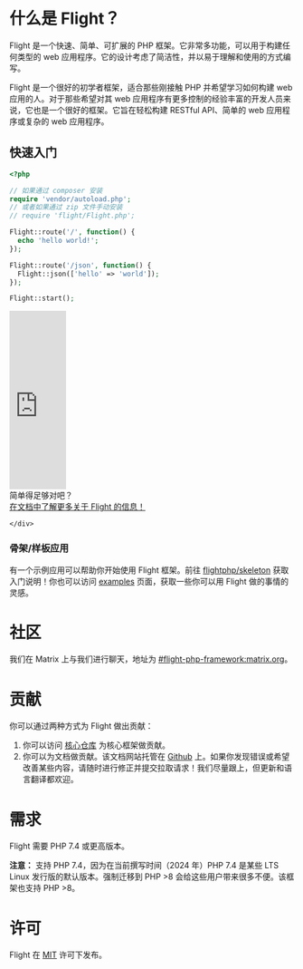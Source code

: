 # 什么是 Flight？

Flight 是一个快速、简单、可扩展的 PHP 框架。它非常多功能，可以用于构建任何类型的 web 应用程序。它的设计考虑了简洁性，并以易于理解和使用的方式编写。

Flight 是一个很好的初学者框架，适合那些刚接触 PHP 并希望学习如何构建 web 应用的人。对于那些希望对其 web 应用程序有更多控制的经验丰富的开发人员来说，它也是一个很好的框架。它旨在轻松构建 RESTful API、简单的 web 应用程序或复杂的 web 应用程序。

## 快速入门

```php
<?php

// 如果通过 composer 安装
require 'vendor/autoload.php';
// 或者如果通过 zip 文件手动安装
// require 'flight/Flight.php';

Flight::route('/', function() {
  echo 'hello world!';
});

Flight::route('/json', function() {
  Flight::json(['hello' => 'world']);
});

Flight::start();
```

<div class="flight-block-video">
  <div class="row">
    <div class="col-12 col-md-6 position-relative video-wrapper">
      <iframe class="video-bg" width="100vw" height="315" src="https://www.youtube.com/embed/VCztp1QLC2c?si=W3fSWEKmoCIlC7Z5" title="YouTube video player" frameborder="0" allow="accelerometer; autoplay; clipboard-write; encrypted-media; gyroscope; picture-in-picture; web-share" allowfullscreen></iframe>
    </div>
    <div class="col-12 col-md-6 text-center mt-5 pt-5">
      <span class="fligth-title-video">简单得足够对吧？</span>
      <br>
      <a href="https://docs.flightphp.com/learn">在文档中了解更多关于 Flight 的信息！</a>

    </div>
  </div>
</div>

### 骨架/样板应用

有一个示例应用可以帮助你开始使用 Flight 框架。前往 [flightphp/skeleton](https://github.com/flightphp/skeleton) 获取入门说明！你也可以访问 [examples](examples) 页面，获取一些你可以用 Flight 做的事情的灵感。

# 社区

我们在 Matrix 上与我们进行聊天，地址为 [#flight-php-framework:matrix.org](https://matrix.to/#/#flight-php-framework:matrix.org)。

# 贡献

你可以通过两种方式为 Flight 做出贡献：

1. 你可以访问 [核心仓库](https://github.com/flightphp/core) 为核心框架做贡献。
1. 你可以为文档做贡献。该文档网站托管在 [Github](https://github.com/flightphp/docs) 上。如果你发现错误或希望改善某些内容，请随时进行修正并提交拉取请求！我们尽量跟上，但更新和语言翻译都欢迎。

# 需求

Flight 需要 PHP 7.4 或更高版本。

**注意：** 支持 PHP 7.4，因为在当前撰写时间（2024 年）PHP 7.4 是某些 LTS Linux 发行版的默认版本。强制迁移到 PHP >8 会给这些用户带来很多不便。该框架也支持 PHP >8。

# 许可

Flight 在 [MIT](https://github.com/flightphp/core/blob/master/LICENSE) 许可下发布。